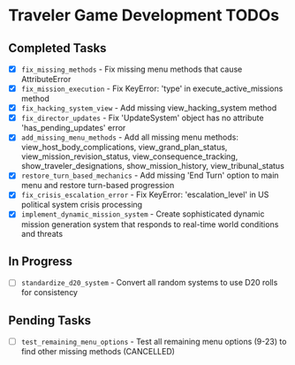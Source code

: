 # Traveler Game Development TODOs

## Completed Tasks
- [x] `fix_missing_methods` - Fix missing menu methods that cause AttributeError
- [x] `fix_mission_execution` - Fix KeyError: 'type' in execute_active_missions method  
- [x] `fix_hacking_system_view` - Add missing view_hacking_system method
- [x] `fix_director_updates` - Fix 'UpdateSystem' object has no attribute 'has_pending_updates' error
- [x] `add_missing_menu_methods` - Add all missing menu methods: view_host_body_complications, view_grand_plan_status, view_mission_revision_status, view_consequence_tracking, show_traveler_designations, show_mission_history, view_tribunal_status
- [x] `restore_turn_based_mechanics` - Add missing 'End Turn' option to main menu and restore turn-based progression
- [x] `fix_crisis_escalation_error` - Fix KeyError: 'escalation_level' in US political system crisis processing
- [x] `implement_dynamic_mission_system` - Create sophisticated dynamic mission generation system that responds to real-time world conditions and threats

## In Progress
- [ ] `standardize_d20_system` - Convert all random systems to use D20 rolls for consistency

## Pending Tasks
- [ ] `test_remaining_menu_options` - Test all remaining menu options (9-23) to find other missing methods (CANCELLED)
